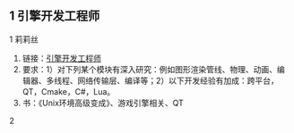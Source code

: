 ## **1 引擎开发工程师** 

1 莉莉丝
  1. 链接：[引擎开发工程师][1]
  2. 要求：1）对下列某个模块有深入研究：例如图形渲染管线、物理、动画、编辑器、多线程、网络传输层、编译等；2）以下开发经验有加成：跨平台，QT，Cmake，C#，Lua。
  3. 书：《Unix环境高级变成》、游戏引擎相关、QT    

2 


















[1]: https://app.mokahr.com/recommendation-apply/lilith/7804?sharePageId=557555&recommenderId=424591#/job/aba15f54-b28a-470a-9519-685107011dd4